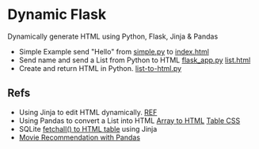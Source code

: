 # Dynamic Flask

Dynamically generate HTML using Python, Flask, Jinja & Pandas

* Simple Example send "Hello" from [simple.py](https://github.com/eniompw/DynamicFlask/blob/main/simple.py) to [index.html](https://github.com/eniompw/DynamicFlask/blob/main/templates/index.html)
* Send name and send a List from Python to HTML [flask_app.py](https://github.com/eniompw/DynamicFlask/blob/main/flask_app.py) [list.html](https://github.com/eniompw/DynamicFlask/blob/main/templates/list.html)
* Create and return HTML in Python. [list-to-html.py](https://github.com/eniompw/DynamicFlask/blob/main/list-to-html.py)

## Refs

* Using Jinja to edit HTML dynamically.
[REF](https://medium.com/@mikaelagurney/add-dynamic-components-to-your-html-templates-using-form-s-flask-and-jinja-59b4169ec3e1)
* Using Pandas to convert a List into HTML [Array to HTML](https://stackoverflow.com/questions/19622407/2d-numpy-array-to-html-table) [Table CSS](https://www.w3schools.com/css/css_table.asp) 
* SQLite [fetchall() to HTML table](https://stackoverflow.com/questions/64867711/iterating-through-a-list-to-create-a-table-in-jinja-python-flask-sqlite) using Jinja 
* [Movie Recommendation with Pandas](https://github.com/EN10/RecommendationAI/blob/master/Movies.ipynb)
